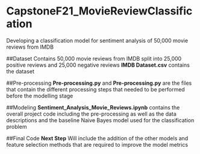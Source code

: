 # CapstoneF21_MovieReviewClassification
Developing a classification model for sentiment analysis of 50,000 movie reviews from IMDB

##Dataset
Contains 50,000 movie reviews from IMDB split into 25,000 positive reviews and 25,000 negative reviews
**IMDB Dataset.csv** contains the dataset

##Pre-processing
**Pre-processing.py** and **Pre-processing.py** are the files that contain the different processing steps that needed to be performed before the modelling stage

##Modeling
**Sentiment_Analysis_Movie_Reviews.ipynb** contains the overall project code including the pre-processing as well as the data descriptions and the baseline Naive Bayes model used for the classification problem

##Final Code
**Next Step** Will include the addition of the other models and feature selection methods that are required to improve the model metrics
